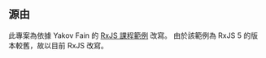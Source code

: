 
## 源由

此專案為依據 Yakov Fain 的 [RxJS 課程範例](https://github.com/yfain/rxjs) 改寫。
由於該範例為 RxJS 5 的版本較舊，故以目前 RxJS 改寫。